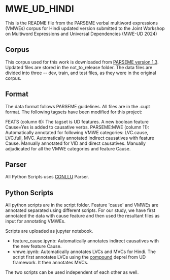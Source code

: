# MWE_UD_HINDI

This is the README file from the PARSEME verbal multiword expressions (VMWEs) corpus for Hindi updated version submitted to the Joint Workshop on Multiword Expressions and Universal Dependencies (MWE-UD 2024)

## Corpus

This corpus used for this work is downloaded from [PARSEME version 1.3](https://lindat.mff.cuni.cz/repository/xmlui/handle/11372/LRT-5124). Updated files are stored in the not_to_release folder. The data files are divided into three -- dev, train, and test files, as they were in the original corpus.

## Format

The data format follows PARSEME guidelines. All files are in the .cupt format. The following tagsets have been modified for this project:

FEATS (column 6): The tagset is UD features. A new boolean feature Cause=Yes is added to causative verbs.
PARSEME:MWE (column 11): Automatically annotated for following VMWE categories: LVC.cause, LVC.full, MVC.
                         Automatically annotated indirect causatives with feature Cause.
                         Manually annotated for VID and direct causatives.
                         Manually adjudicated for all the VMWE categories and feature Cause.


## Parser
All Python Scripts uses [CONLLU](https://pypi.org/project/conllu/) Parser.

## Python Scripts

All python scripts are in the script folder. Feature 'cause' and VMWEs are annotated separated using different scripts. For our study, we have first annotated the data with cause feature and then used the resultant files as input for annotating VMWEs.

Scripts are uploaded as jupyter notebook.

- feature_cause.ipynb: Automatically annotates indirect causatives with the new feature Cause. 
- vmwe.ipynb: Automatically annotates LVCs and MVCs for Hindi. The script first annotates LVCs using the [compound](https://universaldependencies.org/u/dep/all.html#al-u-dep/compound) deprel from UD framework. It then annotates MVCs.

The two scripts can be used independent of each other as well.
